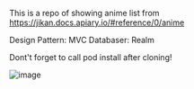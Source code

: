 This is a repo of showing anime list from https://jikan.docs.apiary.io/#reference/0/anime

Design Pattern: MVC
Databaser: Realm

Dont't forget to call pod install after cloning!

![image](https://github.com/lmw4051/AnimeList/blob/master/AnimeList.gif)
